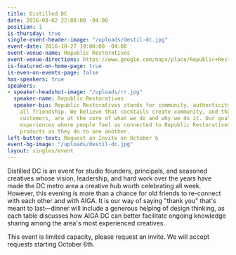 ```yaml
---
title: Distilled DC
date: 2016-08-02 22:08:00 -04:00
position: 1
is-thursday: true
single-event-header-image: "/uploads/destil-dc.jpg"
event-date: 2016-10-27 19:00:00 -04:00
event-venue-name: Republic Restoratives
event-venue-directions: https://www.google.com/maps/place/Republic+Restoratives+Distillery+and+Craft+Cocktail+Bar/@38.9153147,-76.9874608,17z/data=!3m1!4b1!4m5!3m4!1s0x89b7b8736fc5914f:0x105eac3d9e609f98!8m2!3d38.9153147!4d-76.9852721
is-featured-on-home-page: true
is-even-on-events-page: false
has-speakers: true
speakers:
- speaker-headshot-image: "/uploads/rr.jpg"
  speaker-name: Republic Restoratives
  speaker-bio: Republic Restoratives stands for community, authenticity and most of
    all friendship. We believe that cocktails create community, and that you, our
    customers, are at the core of what we do and why we do it. Our goal is to create
    experiences where people feel as connected to Republic Restoratives and to our
    products as they do to one another.
left-button-text: Request an Invite on October 6
event-bg-image: "/uploads/destil-dc.jpg"
layout: singles/event
---
```


Distilled DC is an event for studio founders, principals, and seasoned creatives whose vision, leadership, and hard work over the years have made the DC metro area a creative hub worth celebrating all week. However, this evening is more than a chance for old friends to re-connect with each other and with AIGA. It is our way of saying "thank you" that's meant to last—dinner will include a generous helping of design thinking, as each table discusses how AIGA DC can better facilitate ongoing knowledge sharing among the area's most experienced creatives.

This event is limited capacity, please request an invite. We will accept requests starting October 6th.